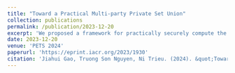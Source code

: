 ```yaml
---
title: "Toward a Practical Multi-party Private Set Union"
collection: publications
permalink: /publication/2023-12-20
excerpt: 'We proposed a framework for practically securely compute the union of multiple parties.'
date: 2023-12-20
venue: 'PETS 2024'
paperurl: 'https://eprint.iacr.org/2023/1930'
citation: 'Jiahui Gao, Truong Son Nguyen, Ni Trieu. (2024). &quot;Toward a Practical Multi-party Private Set Union.&quot; <i>PETS 2024</i>'
---
```


